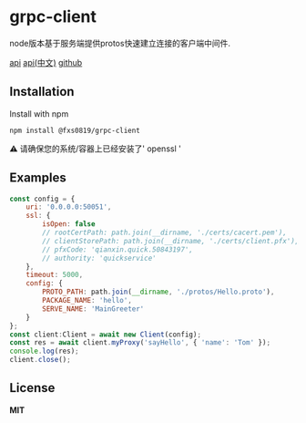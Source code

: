 grpc-client
===

node版本基于服务端提供protos快速建立连接的客户端中间件.

[api](https://www.grpc.io/docs/languages/node/) [api(中文)](http://doc.oschina.net/grpc?t=60135) [github](https://github.com/grpc/grpc)

## Installation

Install with npm

    npm install @fxs0819/grpc-client


:warning: 请确保您的系统/容器上已经安装了' openssl '

## Examples

```javascript
const config = {
    uri: '0.0.0.0:50051',
    ssl: {
        isOpen: false
        // rootCertPath: path.join(__dirname, './certs/cacert.pem'),
        // clientStorePath: path.join(__dirname, './certs/client.pfx'),
        // pfxCode: 'qianxin.quick.50843197',
        // authority: 'quickservice'
    },
    timeout: 5000,
    config: {
        PROTO_PATH: path.join(__dirname, './protos/Hello.proto'),
        PACKAGE_NAME: 'hello',
        SERVE_NAME: 'MainGreeter'
    }
};
const client:Client = await new Client(config);
const res = await client.myProxy('sayHello', { 'name': 'Tom' });
console.log(res);
client.close();
```

## License

**MIT**
